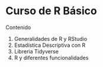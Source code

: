 # Curso de R Básico
Contenido

1. Generalidades de R y RStudio
2. Estadística Descriptiva con R
3. Libreria Tidyverse
4. R y diferentes funcionalidades
